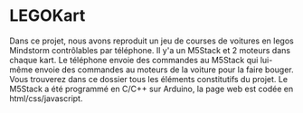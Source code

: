 # LEGOKart
 Dans ce projet, nous avons reproduit un jeu de courses de voitures en legos Mindstorm contrôlables par téléphone. Il y'a un M5Stack  et 2 moteurs dans chaque kart. Le téléphone envoie des commandes au M5Stack qui lui-même envoie des commandes au moteurs de la voiture pour la faire bouger. Vous trouverez dans ce dossier tous les éléments constitutifs du projet. Le M5Stack a été programmé en C/C++ sur Arduino, la page web est codée en html/css/javascript. 
